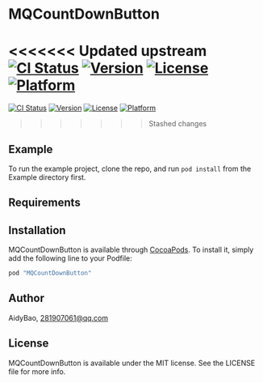 # MQCountDownButton

<<<<<<< Updated upstream
[![CI Status](http://img.shields.io/travis/AidyBao/MQShadeView.svg?style=flat)](https://travis-ci.org/AidyBao/MQShadeView)
[![Version](https://img.shields.io/cocoapods/v/MQShadeView.svg?style=flat)](http://cocoapods.org/pods/MQShadeView)
[![License](https://img.shields.io/cocoapods/l/MQShadeView.svg?style=flat)](http://cocoapods.org/pods/MQShadeView)
[![Platform](https://img.shields.io/cocoapods/p/MQShadeView.svg?style=flat)](http://cocoapods.org/pods/MQShadeView)
=======
[![CI Status](http://img.shields.io/travis/AidyBao/MQCountDownButton.svg?style=flat)](https://travis-ci.org/AidyBao/MQCountDownButton)
[![Version](https://img.shields.io/cocoapods/v/MQCountDownButton.svg?style=flat)](http://cocoapods.org/pods/MQCountDownButton)
[![License](https://img.shields.io/cocoapods/l/MQCountDownButton.svg?style=flat)](http://cocoapods.org/pods/MQCountDownButton)
[![Platform](https://img.shields.io/cocoapods/p/MQCountDownButton.svg?style=flat)](http://cocoapods.org/pods/MQCountDownButton)
>>>>>>> Stashed changes

## Example

To run the example project, clone the repo, and run `pod install` from the Example directory first.

## Requirements

## Installation

MQCountDownButton is available through [CocoaPods](http://cocoapods.org). To install
it, simply add the following line to your Podfile:

```ruby
pod "MQCountDownButton"
```

## Author

AidyBao, 281907061@qq.com

## License

MQCountDownButton is available under the MIT license. See the LICENSE file for more info.
